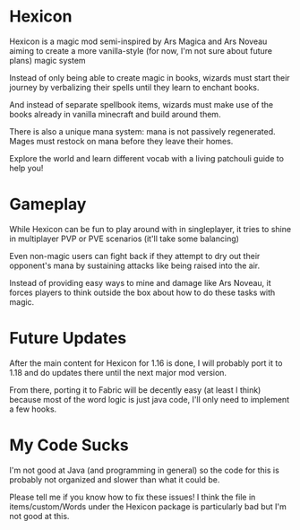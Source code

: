 # Hexicon
Hexicon is a magic mod semi-inspired by Ars Magica and Ars Noveau aiming to create a more vanilla-style (for now, I'm not sure about future plans) magic system

Instead of only being able to create magic in books, wizards must start their journey by verbalizing their spells until they learn to enchant books.

And instead of separate spellbook items, wizards must make use of the books already in vanilla minecraft and build around them.

There is also a unique mana system: mana is not passively regenerated. Mages must restock on mana before they leave their homes.

Explore the world and learn different vocab with a living patchouli guide to help you!

# Gameplay

While Hexicon can be fun to play around with in singleplayer, it tries to shine in multiplayer PVP or PVE scenarios (it'll take some balancing)

Even non-magic users can fight back if they attempt to dry out their opponent's mana by sustaining attacks like being raised into the air.

Instead of providing easy ways to mine and damage like Ars Noveau, it forces players to think outside the box about how to do these tasks with magic.

# Future Updates

After the main content for Hexicon for 1.16 is done, I will probably port it to 1.18 and do updates there until the next major mod version.

From there, porting it to Fabric will be decently easy (at least I think) because most of the word logic is just java code, I'll only need to implement a few hooks.

# My Code Sucks

I'm not good at Java (and programming in general) so the code for this is probably not organized and slower than what it could be. 

Please tell me if you know how to fix these issues! I think the file in items/custom/Words under the Hexicon package is particularly bad but I'm not good at this.
